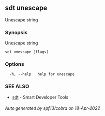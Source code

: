 ## sdt unescape

Unescape string

### Synopsis

Unescape string

```
sdt unescape [flags]
```

### Options

```
  -h, --help   help for unescape
```

### SEE ALSO

* [sdt](sdt.md)	 - Smart Developer Tools

###### Auto generated by spf13/cobra on 18-Apr-2022
